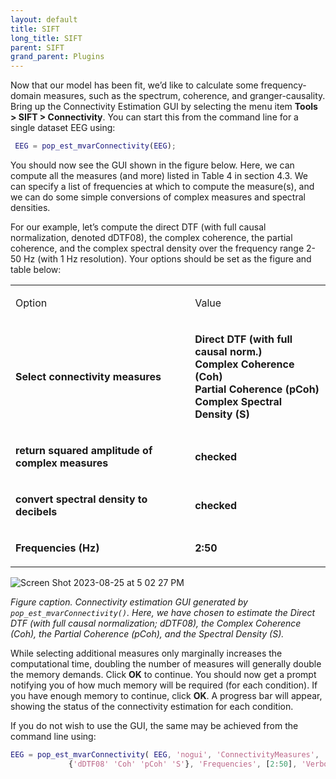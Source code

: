 ```yaml
---
layout: default
title: SIFT
long_title: SIFT
parent: SIFT
grand_parent: Plugins
---
```

Now that our model has been fit, we’d like to calculate some
frequency-domain measures, such as the spectrum, coherence, and
granger-causality. Bring up the Connectivity Estimation GUI by selecting the menu item 
**Tools > SIFT > Connectivity**. You can start this from the command line for a single dataset EEG using:

``` matlab
 EEG = pop_est_mvarConnectivity(EEG);
```

You should now see the GUI shown in the figure below. Here, we can
compute all the measures (and more) listed in Table 4 in section 4.3. We
can specify a list of frequencies at which to compute the measure(s), and we can do some simple conversions of complex measures and spectral
densities.


For our example, let’s compute the direct DTF (with full causal
normalization, denoted dDTF08), the complex coherence, the partial
coherence, and the complex spectral density over the frequency range
2-50 Hz (with 1 Hz resolution). Your options should be set as the figure and table below:

<table>
<tbody>
<tr class="odd">
<td><p>Option</p></td>
<td><p>Value</p></td>
</tr>
<tr class="even">
<td><p><strong>Select connectivity measures</strong></p></td>
<td><p><strong>Direct DTF (with full causal norm.)</strong><br />
<strong>Complex Coherence (Coh)</strong><br />
<strong>Partial Coherence (pCoh)</strong><br />
<strong>Complex Spectral Density (S)</strong></p></td>
</tr>
<tr class="odd">
<td><p><strong>return squared amplitude of complex measures</strong></p></td>
<td><p><strong>checked</strong></p></td>
</tr>
<tr class="even">
<td><p><strong>convert spectral density to decibels</strong></p></td>
<td><p><strong>checked</strong></p></td>
</tr>
<tr class="odd">
<td><p><strong>Frequencies (Hz)</strong></p></td>
<td><p><strong>2:50</strong></p></td>
</tr>
</tbody>
</table>


![Screen Shot 2023-08-25 at 5 02 27 PM](https://github.com/sccn/SIFT/assets/1872705/06297970-6826-420e-aede-7da9937fe095)

*Figure caption. Connectivity estimation GUI generated
by `pop_est_mvarConnectivity()`. Here, we have chosen to estimate the
Direct DTF (with full causal normalization; dDTF08), the Complex
Coherence (Coh), the Partial Coherence (pCoh), and the Spectral Density
(S).*


While selecting additional measures only marginally increases the
computational time, doubling the number of measures will generally
double the memory demands. Click **OK** to continue. You should now get
a prompt notifying you of how much memory will be required (for each
condition). If you have enough memory to continue, click **OK**. A
progress bar will appear, showing the status of the connectivity
estimation for each condition.

If you do not wish to use the GUI, the same may be achieved from the command line using:

```matlab
EEG = pop_est_mvarConnectivity( EEG, 'nogui', 'ConnectivityMeasures', ...
             {'dDTF08' 'Coh' 'pCoh' 'S'}, 'Frequencies', [2:50], 'VerbosityLevel', 1); 
```


